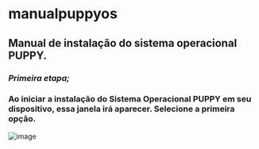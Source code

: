 # manualpuppyos
## Manual de instalação do sistema operacional PUPPY.
### ***Primeira etapa;***
### Ao iniciar a instalação do Sistema Operacional PUPPY em seu dispositivo, essa janela irá aparecer. Selecione a primeira opção.
![image](https://github.com/nickyyay/manualpuppyos/assets/166295742/ddea59e2-338c-4ad6-82b0-73f8d3d736c8)



